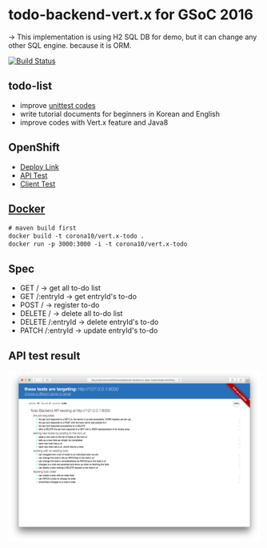 # todo-backend-vert.x for GSoC 2016
  -> This implementation is using H2 SQL DB for demo, 
     but it can change any other SQL engine. because it is ORM.

[![Build Status](https://travis-ci.org/corona10/Vert.x_ToDo.svg?branch=master)](https://travis-ci.org/corona10/Vert.x_ToDo)

## todo-list
* improve [unittest codes](https://github.com/corona10/Vert.x_ToDo/blob/master/todo/src/test/java/todo/APITest.java)
* write tutorial documents for beginners in Korean and English
* improve codes with Vert.x feature and Java8

## OpenShift
* [Deploy Link](http://tododemo-corona10.rhcloud.com/)
* [API Test](http://www.todobackend.com/specs/index.html?http://tododemo-corona10.rhcloud.com/)
* [Client Test](http://www.todobackend.com/client/index.html?http://tododemo-corona10.rhcloud.com/)

## [Docker](https://hub.docker.com/r/corona10/vert.x_todo/)
```
# maven build first
docker build -t corona10/vert.x-todo .
docker run -p 3000:3000 -i -t corona10/vert.x-todo

```
## Spec
* GET / -> get all to-do list
* GET /:entryId -> get entryId's to-do
* POST / -> register to-do
* DELETE / -> delete all to-do list
* DELETE /:entryId -> delete entryId's to-do
* PATCH /:entryId -> update entryId's to-do

## API test result
![Alt text](/docs/img/api-test.png "api-test")
